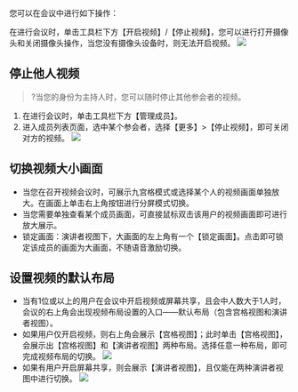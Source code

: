 您可以在会议中进行如下操作：


在进行会议时，单击工具栏下方【开启视频】/【停止视频】，您可以进行打开摄像头和关闭摄像头操作，当您没有摄像头设备时，则无法开启视频。
![](https://main.qcloudimg.com/raw/3a09a5f55e89ff1df9b1fd610e071165.jpg)

## 停止他人视频

>?当您的身份为主持人时，您可以随时停止其他参会者的视频。

1. 在进行会议时，单击工具栏下方【管理成员】。
2. 进入成员列表页面，选中某个参会者，选择【更多】>【停止视频】，即可关闭对方的视频。
![](https://main.qcloudimg.com/raw/720b0f86559c73367d3109c023d563c0.jpg)

## 切换视频大小画面
- 当您在召开视频会议时，可展示九宫格模式或选择某个人的视频画面单独放大。在画面上单击右上角按钮进行分屏模式切换。
- 当您需要单独查看某个成员画面，可直接鼠标双击该用户的视频画面即可进行放大展示。
- 锁定画面：演讲者视图下，大画面的左上角有一个【锁定画面】。点击即可锁定该成员的画面为大画面，不随语音激励切换。


## 设置视频的默认布局
- 当有1位或以上的用户在会议中开启视频或屏幕共享，且会中人数大于1人时，会议的右上角会出现视频布局设置的入口——默认布局（包含宫格视图和演讲者视图）。
- 如果用户仅开启视频，则右上角会展示【宫格视图】；此时单击【宫格视图】，会展示出【宫格视图】和【演讲者视图】两种布局。选择任意一种布局，即可完成视频布局的切换。
![](https://main.qcloudimg.com/raw/115a92c94503e48ad516f858389968fb.jpg)
- 如果有用户开启屏幕共享，则会展示【演讲者视图】，且仅能在两种演讲者视图中进行切换。
![](https://main.qcloudimg.com/raw/a11e0fba3e26f4a3c8e808ccb45cc38f.jpg)
